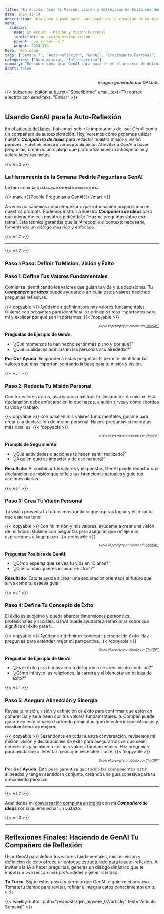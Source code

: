 ```yaml
---
title: "En Acción: Crea Tu Misión, Visión y Definición de Éxito con GenAI"  
date: 2024-11-14  
description: Guía paso a paso para usar GenAI en la creación de tu misión personal, visión y definición de éxito a través de prompts reflexivos.  
menu:  
  sidebar:  
    name: En Acción - Misión y Visión Personal  
    identifier: en_accion_mision_vision  
    parent: gen_ai_semana_7  
    weight: 20241114  
hero: hero.webp  
tags: ["Semana 7", "Auto-reflexión", "GenAI", "Crecimiento Personal"]  
categories: ["Auto-mejora", "Introspección"]  
summary: "Descubre cómo usar GenAI para guiarte en el proceso de definir tu misión personal, visión y concepto de éxito con pasos prácticos y prompts reflexivos."  
draft: false  
---
```


<p style="text-align: right;">  
<em>Imagen generada por DALL-E.</em>  
</p>

{{< subscribe-button sub_text="Suscribirme" email_text="Tu correo electrónico" send_text="Enviar" >}}

---

## Usando GenAI para la Auto-Reflexión

En el [artículo del lunes](/es/posts/gen_ai/week_07/article/), hablamos sobre la importancia de usar GenAI como un compañero de autoexploración. Hoy, veremos cómo podemos utilizar nuestro _**Compañero de Ideas**_ para redactar nuestra misión y visión personal, y definir nuestro concepto de éxito. Al invitar a GenAI a hacer preguntas, creamos un diálogo que profundiza nuestra introspección y aclara nuestras metas.

{{< vs 3 >}}

### La Herramienta de la Semana: Pedirle Preguntas a GenAI
La herramienta destacada de esta semana es:

{{< mark >}}Pedirle Preguntas a GenAI{{< /mark >}}

A veces no sabemos cómo empezar o qué información proporcionar en nuestros prompts. Podemos instruir a nuestro _**Compañero de Ideas**_ para que interactúe con nosotros pidiéndole: "Hazme preguntas sobre este tema". Esta técnica garantiza que la IA recopile el contexto necesario, fomentando un diálogo más rico y enfocado.

{{< vs 2 >}}

---

{{< vs 2 >}}

### Paso a Paso: Definir Tu Misión, Visión y Éxito

### Paso 1: Define Tus Valores Fundamentales

Comienza identificando los valores que guían tu vida y tus decisiones. Tu _**Compañero de Ideas**_ puede ayudarte a articular estos valores haciendo preguntas reflexivas.

{{< copyable >}}
Ayúdame a definir sobre mis valores fundamentales. Guíame con preguntas para identificar los principios más importantes para mí y explicar por qué son importantes.
{{< /copyable >}}

<p style="text-align: right; font-size: 10px;">  
<em>Copia el <b>prompt</b> y pruébalo con <a href="https://chatgpt.com">ChatGPT</a></em>  
</p>

**Preguntas de Ejemplo de GenAI**:
- “¿Qué momentos te han hecho sentir más pleno y por qué?”
- “¿Qué cualidades admiras en las personas a tu alrededor?”

**Por Qué Ayuda**: Responder a estas preguntas te permite identificar los valores que más importan, sentando la base para tu misión y visión.

{{< vs 1 >}}

### Paso 2: Redacta Tu Misión Personal

Con tus valores claros, úsalos para construir tu declaración de misión. Esta declaración debe enfocarse en lo que haces, a quién sirves y cómo abordas tu vida y trabajo.

{{< copyable >}}
Con base en mis valores fundamentales, guíame para crear una declaración de misión personal. Hazme preguntas si necesitas más detalles.
{{< /copyable >}}

<p style="text-align: right; font-size: 10px;">  
<em>Copia el <b>prompt</b> y pruébalo con <a href="https://chatgpt.com">ChatGPT</a></em>  
</p>

**Prompts de Seguimiento**:
- “¿Qué actividades o acciones te hacen sentir realizado?”
- “¿A quién quieres impactar y de qué manera?”

**Resultado**: Al combinar tus valores y respuestas, GenAI puede redactar una declaración de misión que refleje tus intenciones actuales y guíe tus acciones diarias.

{{< vs 1 >}}

### Paso 3: Crea Tu Visión Personal

Tu visión proyecta tu futuro, mostrando lo que aspiras lograr y el impacto que esperas tener.

{{< copyable >}}
Con mi misión y mis valores, ayúdame a crear una visión de mi futuro. Guíame con preguntas para asegurar que refleje mis aspiraciones a largo plazo.
{{< /copyable >}}

<p style="text-align: right; font-size: 10px;">  
<em>Copia el <b>prompt</b> y pruébalo con <a href="https://chatgpt.com">ChatGPT</a></em>  
</p>

**Preguntas Posibles de GenAI**:
- “¿Cómo esperas que se vea tu vida en 10 años?”
- “¿Qué cambio quieres inspirar en otros?”

**Resultado**: Esto te ayuda a crear una declaración orientada al futuro que sirva como tu estrella guía.

{{< vs 1 >}}

### Paso 4: Define Tu Concepto de Éxito

El éxito es subjetivo y puede abarcar dimensiones personales, profesionales y sociales. GenAI puede ayudarte a reflexionar sobre qué significa el éxito para ti.

{{< copyable >}}
Ayúdame a definir mi concepto personal de éxito. Haz preguntas para entender mejor mi perspectiva.
{{< /copyable >}}

<p style="text-align: right; font-size: 10px;">  
<em>Copia el <b>prompt</b> y pruébalo con <a href="https://chatgpt.com">ChatGPT</a></em>  
</p>

**Preguntas de Ejemplo de GenAI**:
- “¿Es el éxito para ti más acerca de logros o de crecimiento continuo?”
- “¿Cómo influyen las relaciones, la carrera y el bienestar en tu idea de éxito?”

{{< vs 1 >}}

### Paso 5: Asegura Alineación y Sinergia
Revisa tu misión, visión y definición de éxito para confirmar que estén en coherencia y se alineen con tus valores fundamentales. tu Compañ puede guiarte en este proceso haciendo preguntas que detecten inconsistencias y resalten áreas de mejora.

{{< copyable >}}
Basándonos en toda nuestra conversación, revisemos mi misión, visión y declaraciones de éxito para asegurarnos de que sean coherentes y se alineen con mis valores fundamentales. Haz preguntas para ayudarme a detectar áreas que necesiten ajuste.
{{< /copyable >}}

<p style="text-align: right; font-size: 10px;"> <em>Copia el <b>prompt</b> y pruébalo con <a href="https://chatgpt.com">ChatGPT</a></em> </p>

**Por Qué Ayuda**: Este paso garantiza que todos los componentes estén alineados y tengan sentidoen conjunto, creando una guía cohesiva para tu crecimiento personal.

---

{{< vs 2 >}}

Aquí tienes mi [conversación completa en inglés](https://chatgpt.com/share/6735ee99-bd94-8003-b185-c46ce97ad615) con mi _**Compañero de Ideas**_ por si quieres echar un vistazo.

{{< vs 3 >}}

---

## Reflexiones Finales: Haciendo de GenAI Tu Compañero de Reflexión

Usar GenAI para definir tus valores fundamentales, misión, visión y definición de éxito ofrece un enfoque estructurado para la auto-reflexión. Al invitar a la IA a hacer preguntas, generas un diálogo dinámico que te impulsa a pensar con más profundidad y ganar claridad.

**Tu Turno**: Sigue estos pasos y permite que GenAI te guíe en el proceso. Tómate tu tiempo para revisar, refinar e integrar estos conocimientos en tu vida.

{{< weekly-button path="/es/posts/gen_ai/week_07/article/" text="Artículo Semanal" >}}
